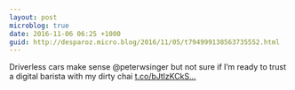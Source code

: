 ```yaml
---
layout: post
microblog: true
date: 2016-11-06 06:25 +1000
guid: http://desparoz.micro.blog/2016/11/05/t794999138563735552.html
---
```

Driverless cars make sense @peterwsinger but not sure if I’m ready to trust a digital barista with my dirty chai [t.co/bJtlzKCkS...](https://t.co/bJtlzKCkSP)
